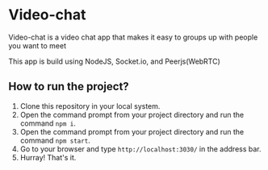 # Video-chat

Video-chat is a video chat app that makes it easy to groups up with people you want to meet

This app is build using NodeJS, Socket.io, and Peerjs(WebRTC)

## How to run the project?

1. Clone this repository in your local system.
2. Open the command prompt from your project directory and run the command `npm i`.
3. Open the command prompt from your project directory and run the command `npm start`.
4. Go to your browser and type `http://localhost:3030/` in the address bar.
5. Hurray! That's it.

